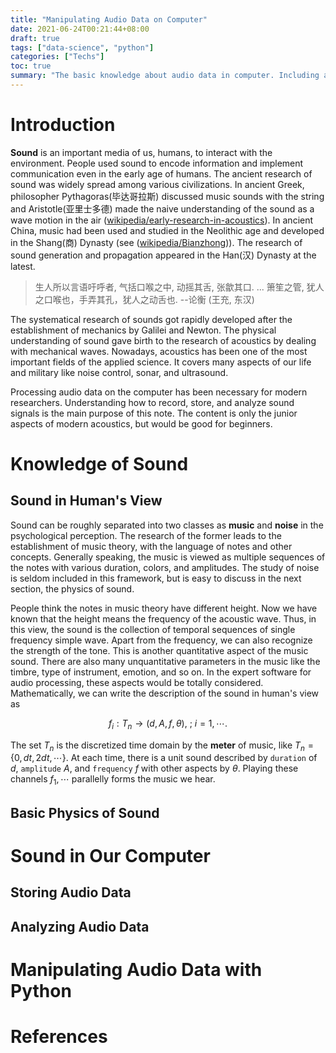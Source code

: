 ```yaml
---
title: "Manipulating Audio Data on Computer"
date: 2021-06-24T00:21:44+08:00
draft: true
tags: ["data-science", "python"]
categories: ["Techs"]
toc: true
summary: "The basic knowledge about audio data in computer. Including audio data representation, main audio file format, and simple audio processing. We will use python to illustrate these technologies. The hardware aspects will not be covered in this essay."
---
```


# Introduction

**Sound** is an important media of us, humans, to interact with the environment. People used sound to encode information and implement communication even in the early age of humans. The ancient research of sound was widely spread among various civilizations. In ancient Greek, philosopher Pythagoras(毕达哥拉斯) discussed music sounds with the string and Aristotle(亚里士多德) made the naive understanding of the sound as a wave motion in the air ([wikipedia/early-research-in-acoustics][1]). In ancient China, music had been used and studied in the Neolithic age and developed in the Shang(商) Dynasty (see ([wikipedia/Bianzhong][2])). The research of sound generation and propagation appeared in the Han(汉) Dynasty at the latest.

> 生人所以言语吁呼者, 气括口喉之中, 动摇其舌, 张歙其口. ... 箫笙之管, 犹人之口喉也，手弄其孔，犹人之动舌也. --论衡 (王充, 东汉)

The systematical research of sounds got rapidly developed after the establishment of mechanics by Galilei and Newton. The physical understanding of sound gave birth to the research of acoustics by dealing with mechanical waves. Nowadays, acoustics has been one of the most important fields of the applied science. It covers many aspects of our life and military like noise control, sonar, and ultrasound.

Processing audio data on the computer has been necessary for modern researchers. Understanding how to record, store, and analyze sound signals is the main purpose of this note. The content is only the junior aspects of modern acoustics, but would be good for beginners. 

# Knowledge of Sound

## Sound in Human's View

Sound can be roughly separated into two classes as **music** and **noise** in the psychological perception. The research of the former leads to the establishment of music theory, with the language of notes and other concepts. Generally speaking, the music is viewed as multiple sequences of the notes with various duration, colors, and amplitudes. The study of noise is seldom included in this framework, but is easy to discuss in the next section, the physics of sound. 

People think the notes in music theory have different height. Now we have known that the height means the frequency of the acoustic wave. Thus, in this view, the sound is the collection of temporal sequences of single frequency simple wave. Apart from the frequency, we can also recognize the strength of the tone. This is another quantitative aspect of the music sound. There are also many unquantitative parameters in the music like the timbre, type of instrument, emotion, and so on. In the expert software for audio processing, these aspects would be totally considered. Mathematically, we can write the description of the sound in human's view as

$$
f_i : T_n \rightarrow (d, A, f, \theta), \ ; \ i=1,\cdots.
$$

The set $T_n$ is the discretized time domain by the **meter** of music, like $T_n = \{0, dt, 2 dt ,\cdots\}$. At each time, there is a unit sound described by `duration` of $d$, `amplitude` $A$, and `frequency` $f$ with other aspects by $\theta$. Playing these channels $f_1,\cdots$ parallelly forms the music we hear.

## Basic Physics of Sound

# Sound in Our Computer

## Storing Audio Data

## Analyzing Audio Data

# Manipulating Audio Data with Python

# References

[1]: https://en.wikipedia.org/wiki/Acoustics#Early_research_in_acoustics
[2]: https://en.wikipedia.org/wiki/Bianzhong